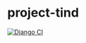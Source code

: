 # project-tind
[![Django CI](https://github.com/lowryel/project-tind/actions/workflows/django.yml/badge.svg)](https://github.com/lowryel/project-tind/actions/workflows/django.yml)
